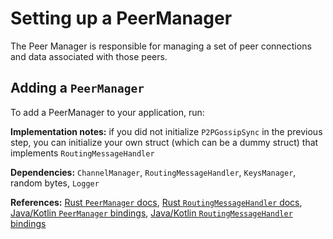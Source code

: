 # Setting up a PeerManager

The Peer Manager is responsible for managing a set of peer connections and data associated with those peers.

## Adding a `PeerManager`

To add a PeerManager to your application, run:

<CodeSwitcher :languages="{rust:'Rust', kotlin:'Kotlin', swift:'Swift'}">
  <template v-slot:rust>

```rust
use lightning::ln::peer_handler::{PeerManager};

let mut ephemeral_bytes = [0; 32];
rand::thread_rng().fill_bytes(&mut ephemeral_bytes);

let lightning_msg_handler = MessageHandler {
  chan_handler: channel_manager,
  route_handler: gossip_sync,
  onion_message_handler: onion_messenger,
  custom_message_handler: IgnoringMessageHandler {}
};

let peer_manager = PeerManager::new(
    lightning_msg_handler,
    cur_time.as_secs().try_into().map_err(|e| {
			log_error!(logger, "Failed to get current time: {}", e);
			BuildError::InvalidSystemTime
	  })?,
    &ephemeral_bytes,
    &logger,
    &keys_manager
);
```

  </template>

  <template v-slot:kotlin>
 
  ```java
  import org.ldk.structs.PeerManager
  
  val peerManager: PeerManager = channelManagerConstructor.peer_manager;
  ```

  </template>

  <template v-slot:swift>
 
  ```Swift
  import LightningDevKit
  
  let peerManager: PeerManager = channelManagerConstructor.peerManager
  ```

  </template>

</CodeSwitcher>

**Implementation notes:** if you did not initialize `P2PGossipSync` in the previous step, you can initialize your own struct (which can be a dummy struct) that implements `RoutingMessageHandler`

**Dependencies:** `ChannelManager`, `RoutingMessageHandler`, `KeysManager`, random bytes, `Logger`

**References:** [Rust `PeerManager` docs](https://docs.rs/lightning/*/lightning/ln/peer_handler/struct.PeerManager.html), [Rust `RoutingMessageHandler` docs](https://docs.rs/lightning/*/lightning/ln/msgs/trait.RoutingMessageHandler.html), [Java/Kotlin `PeerManager` bindings](https://github.com/lightningdevkit/ldk-garbagecollected/blob/main/src/main/java/org/ldk/structs/PeerManager.java), [Java/Kotlin `RoutingMessageHandler` bindings](https://github.com/lightningdevkit/ldk-garbagecollected/blob/main/src/main/java/org/ldk/structs/RoutingMessageHandler.java)